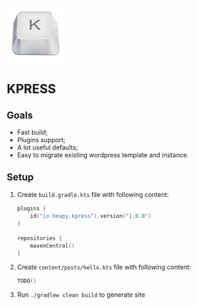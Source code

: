 ![Logo](./logo.png)

# KPRESS

## Goals

* Fast build;
* Plugins support;
* A lot useful defaults;
* Easy to migrate existing wordpress template and instance.

## Setup

1. Create `build.gradle.kts` file with following content:
    ```kotlin
    plugins {
        id("io.heapy.kpress").version("1.0.0")
    }

    repositories {
        mavenCentral()
    }
    ```
1. Create `content/posts/hello.kts` file with following content:
    ```kotlin
    TODO()
    ```
1. Run `./gradlew clean build` to generate site
